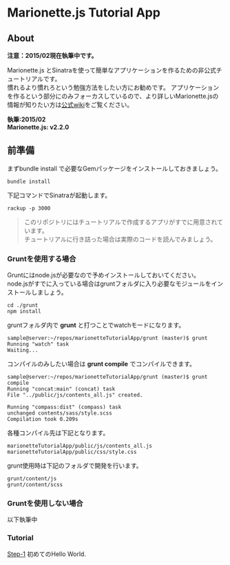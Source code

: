 # Marionette.js Tutorial App #


## About ##

**注意：2015/02現在執筆中です。**

Marionette.js とSinatraを使って簡単なアプリケーションを作るための非公式チュートリアルです。  
慣れるより慣れろという勉強方法をしたい方にお勧めです。
アプリケーションを作るという部分にのみフォーカスしているので、より詳しいMarionette.jsの情報が知りたい方は[公式wiki](http://marionettejs.com/docs/current/)をご覧ください。

**執筆:2015/02**  
**Marionette.js: v2.2.0**

## 前準備 ##

まずbundle install で必要なGemパッケージをインストールしておきましょう。

    bundle install

下記コマンドでSinatraが起動します。

    rackup -p 3000

> このリポジトリにはチュートリアルで作成するアプリがすでに用意されています。  
> チュートリアルに行き詰った場合は実際のコードを読んでみましょう。

### Gruntを使用する場合 ###

Gruntにはnode.jsが必要なので予めインストールしておいてください。  
node.jsがすでに入っている場合はgruntフォルダに入り必要なモジュールをインストールしましょう。

    cd ./grunt
    npm install

gruntフォルダ内で **grunt** と打つことでwatchモードになります。  

    sample@server:~/repos/marionetteTutorialApp/grunt (master)$ grunt
    Running "watch" task
    Waiting...

コンパイルのみしたい場合は **grunt compile** でコンパイルできます。

    sample@server:~/repos/marionetteTutorialApp/grunt (master)$ grunt compile
    Running "concat:main" (concat) task
    File "../public/js/contents_all.js" created.
    
    Running "compass:dist" (compass) task
    unchanged contents/sass/style.scss
    Compilation took 0.209s

各種コンパイル先は下記となります。
    
    marionetteTutorialApp/public/js/contents_all.js
    marionetteTutorialApp/public/css/style.css

grunt使用時は下記のフォルダで開発を行います。

    grunt/content/js
    grunt/content/scss

### Gruntを使用しない場合 ###

以下執筆中

### Tutorial ###

[Step-1](https://github.com/nyappa/marionette-js-tutorial-app/blob/master/tutorial/Step-1.md) 初めてのHello World.